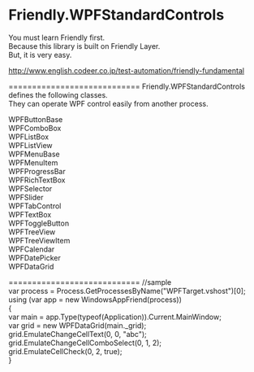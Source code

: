 Friendly.WPFStandardControls
============================

You must learn Friendly first.  
Because this library is built on Friendly Layer.  
But, it is very easy.  

http://www.english.codeer.co.jp/test-automation/friendly-fundamental  

============================
Friendly.WPFStandardControls defines the following classes.   
They can operate WPF control easily from another process.   

WPFButtonBase  
WPFComboBox  
WPFListBox  
WPFListView  
WPFMenuBase  
WPFMenuItem  
WPFProgressBar  
WPFRichTextBox  
WPFSelector  
WPFSlider  
WPFTabControl  
WPFTextBox  
WPFToggleButton  
WPFTreeView  
WPFTreeViewItem  
WPFCalendar  
WPFDatePicker  
WPFDataGrid  

============================
//sample  
var process = Process.GetProcessesByName("WPFTarget.vshost")[0];  
using (var app = new WindowsAppFriend(process))  
{  
    var main = app.Type(typeof(Application)).Current.MainWindow;  
    var grid = new WPFDataGrid(main._grid);  
    grid.EmulateChangeCellText(0, 0, "abc");  
    grid.EmulateChangeCellComboSelect(0, 1, 2);  
    grid.EmulateCellCheck(0, 2, true);  
}  